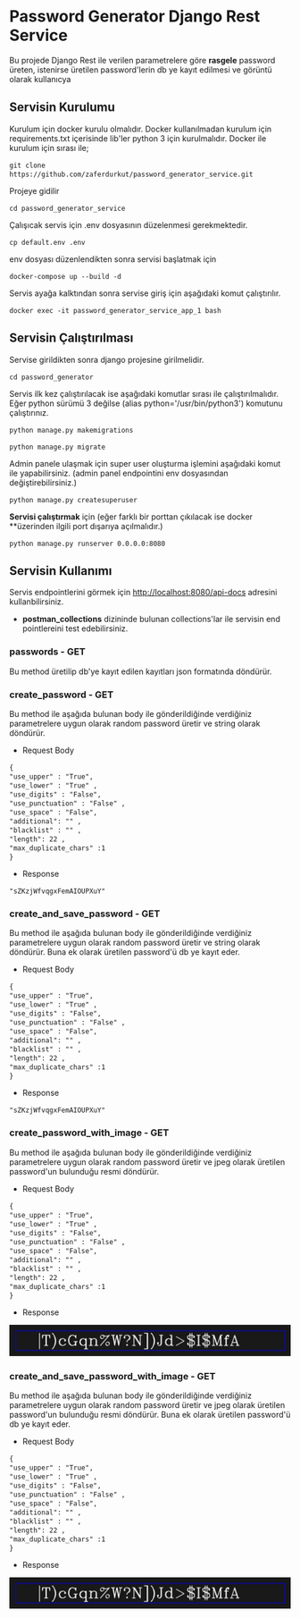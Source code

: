 # Password Generator Django Rest Service
Bu projede Django Rest ile verilen parametrelere göre **rasgele** password üreten, istenirse üretilen password'lerin db ye kayıt edilmesi ve görüntü olarak kullanıcya 

## Servisin Kurulumu

Kurulum için docker kurulu olmalıdır. Docker kullanılmadan kurulum için requirements.txt içerisinde lib'ler python 3 için kurulmalıdır. Docker ile kurulum için sırası ile;

```
git clone https://github.com/zaferdurkut/password_generator_service.git
```


Projeye gidilir
```
cd password_generator_service
```
Çalışıcak servis için .env dosyasının düzelenmesi gerekmektedir.
```
cp default.env .env
```
env dosyası düzenlendikten sonra servisi başlatmak için
```
docker-compose up --build -d
```
Servis ayağa kalktından sonra servise giriş için aşağıdaki komut çalıştırılır.
```
docker exec -it password_generator_service_app_1 bash
```

## Servisin Çalıştırılması
Servise girildikten sonra django projesine girilmelidir.
```
cd password_generator
```
Servis ilk kez çalıştırılacak ise aşağıdaki komutlar sırası ile çalıştırılmalıdır. Eğer python sürümü 3 değilse (alias python='/usr/bin/python3') komutunu çalıştırınız.

```
python manage.py makemigrations
```
```
python manage.py migrate
```
Admin panele ulaşmak için super user oluşturma işlemini aşağıdaki komut ile yapabilirsiniz. (admin panel endpointini env dosyasından değiştirebilirsiniz.)
```
python manage.py createsuperuser
```
**Servisi çalıştırmak** için (eğer farklı bir porttan çıkılacak ise docker **üzerinden ilgili port dışarıya açılmalıdır.)
```
python manage.py runserver 0.0.0.0:8080
```
## Servisin Kullanımı
Servis endpointlerini görmek için [http://localhost:8080/api-docs](http://localhost:8080/api-docs) adresini kullanbilirsiniz. 
- **postman_collections** dizininde bulunan collections'lar ile servisin end pointlereini test edebilirsiniz.


### passwords - GET 
Bu method üretilip db'ye kayıt edilen kayıtları json formatında döndürür.

### create_password - GET 
Bu method ile aşağıda bulunan body ile gönderildiğinde verdiğiniz parametrelere uygun olarak random password üretir ve string olarak döndürür.
- Request Body
```
{
"use_upper" : "True",
"use_lower" : "True" ,
"use_digits" : "False",
"use_punctuation" : "False" ,
"use_space" : "False",
"additional": "" ,
"blacklist" : "" ,
"length": 22 ,
"max_duplicate_chars" :1
}
```
- Response
```
"sZKzjWfvqgxFemAIOUPXuY"
```

### create_and_save_password - GET 
Bu method ile aşağıda bulunan body ile gönderildiğinde verdiğiniz parametrelere uygun olarak random password üretir ve string olarak döndürür. Buna ek olarak üretilen password'ü db ye kayıt eder.
- Request Body
```
{
"use_upper" : "True",
"use_lower" : "True" ,
"use_digits" : "False",
"use_punctuation" : "False" ,
"use_space" : "False",
"additional": "" ,
"blacklist" : "" ,
"length": 22 ,
"max_duplicate_chars" :1
}
```
- Response
```
"sZKzjWfvqgxFemAIOUPXuY"
```

### create_password_with_image  - GET 
Bu method ile aşağıda bulunan body ile gönderildiğinde verdiğiniz parametrelere uygun olarak random password üretir ve jpeg olarak üretilen password'un bulunduğu resmi döndürür. 
- Request Body
```
{
"use_upper" : "True",
"use_lower" : "True" ,
"use_digits" : "False",
"use_punctuation" : "False" ,
"use_space" : "False",
"additional": "" ,
"blacklist" : "" ,
"length": 22 ,
"max_duplicate_chars" :1
}
```
- Response

![password](password_generator/api/static/password.jpg "password")


### create_and_save_password_with_image - GET 
Bu method ile aşağıda bulunan body ile gönderildiğinde verdiğiniz parametrelere uygun olarak random password üretir ve jpeg olarak üretilen password'un bulunduğu resmi döndürür. Buna ek olarak üretilen password'ü db ye kayıt eder.
- Request Body
```
{
"use_upper" : "True",
"use_lower" : "True" ,
"use_digits" : "False",
"use_punctuation" : "False" ,
"use_space" : "False",
"additional": "" ,
"blacklist" : "" ,
"length": 22 ,
"max_duplicate_chars" :1
}
```
- Response

![password](password_generator/api/static/password.jpg "password")
